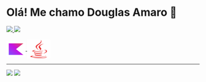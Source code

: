 # Olá! Me chamo Douglas Amaro 👋

<div align="left">
  <a href="https://douglasamaro.vercel.app">
  <img height="160em" src="https://github-readme-stats.vercel.app/api?username=douglasamaro&show_icons=true&theme=apprentice&include_all_commits=true&count_private=true"/>
  <img height="160em" src="https://github-readme-stats.vercel.app/api/top-langs/?username=douglasamaro&layout=compact&langs_count=7&theme=apprentice"/>
</div>
<div style="display: inline_block"><br>
  <img align="center" alt="Douglas-KOTLIN" height="40" width="50" src="https://raw.githubusercontent.com/devicons/devicon/master/icons/kotlin/kotlin-original.svg">
  <img align="center" alt="Douglas-JAVA" height="50" width="60" src="https://raw.githubusercontent.com/devicons/devicon/master/icons/java/java-plain.svg">
</div>
  
 <hr>
  
<div>
  <a href = "mailto:douglasamarolaurindo@gmail.com"><img src="https://img.shields.io/badge/-Gmail-%23333?style=for-the-badge&logo=gmail&logoColor=white&labelColor=db0000&color=db0000" target="_blank"></a>
  <a href="https://www.linkedin.com/in/douglas-laurindo-7b8aa3187/" target="_blank"><img src="https://img.shields.io/badge/-LinkedIn-%230077B5?style=for-the-badge&logo=linkedin&logoColor=white&labelColor=0059db&color=0059db" target="_blank"></a> 
</div>
